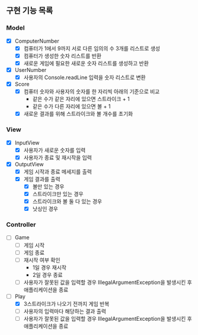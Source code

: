 ## 구현 기능 목록

### Model

- [x]  ComputerNumber
    - [x]  컴퓨터가 1에서 9까지 서로 다른 임의의 수 3개를 리스트로 생성
    - [x]  컴퓨터가 생성한 숫자 리스트를 반환
    - [x]  새로운 게임에 필요한 새로운 숫자 리스트를 생성하고 반환
- [x]  UserNumber
    - [x]  사용자의 Console.readLine 입력을 숫자 리스트로 변환
- [x]  Score
    - [x]  컴퓨터 숫자와 사용자의 숫자를 한 자리씩 아래의 기준으로 비교
        - 같은 수가 같은 자리에 있으면 스트라이크 + 1
        - 같은 수가 다른 자리에 있으면 볼 + 1
    - [x] 새로운 결과를 위해 스트라이크와 볼 개수를 초기화

### View

- [x]  InputView
    - [x]  사용자가 새로운 숫자를 입력
    - [x]  사용자가 종료 및 재시작을 입력
- [x]  OutputView
    - [x]  게임 시작과 종료 메세지를 출력
    - [x]  게임 결과를 출력
        - [x] 볼만 있는 경우
        - [x] 스트라이크만 있는 경우
        - [x] 스트라이크와 볼 둘 다 있는 경우
        - [x] 낫싱인 경우

### Controller

- [ ]  Game
    - [ ]  게임 시작
    - [ ]  게임 종료
    - [ ]  재시작 여부 확인
        - 1일 경우 재시작
        - 2일 경우 종료
    - [ ]  사용자가 잘못된 값을 입력할 경우 IllegalArgumentException을 발생시킨 후 애플리케이션을 종료
- [ ]  Play
    - [x]  3스트라이크가 나오기 전까지 게임 반복
    - [ ]  사용자의 입력마다 해당하는 결과 출력
    - [ ]  사용자가 잘못된 값을 입력할 경우 IllegalArgumentException을 발생시킨 후 애플리케이션을 종료